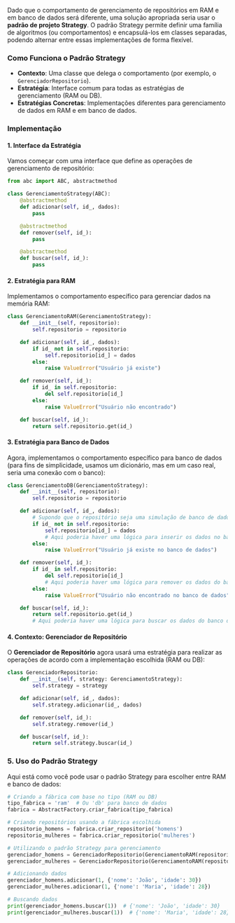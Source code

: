 Dado que o comportamento de gerenciamento de repositórios em RAM e em banco de dados será diferente, uma solução apropriada seria usar o **padrão de projeto Strategy**. O padrão Strategy permite definir uma família de algoritmos (ou comportamentos) e encapsulá-los em classes separadas, podendo alternar entre essas implementações de forma flexível.

### Como Funciona o Padrão Strategy

- **Contexto**: Uma classe que delega o comportamento (por exemplo, o `GerenciadorRepositorio`).
- **Estratégia**: Interface comum para todas as estratégias de gerenciamento (RAM ou DB).
- **Estratégias Concretas**: Implementações diferentes para gerenciamento de dados em RAM e em banco de dados.

### Implementação

#### 1. **Interface da Estratégia**

Vamos começar com uma interface que define as operações de gerenciamento de repositório:

```Python
from abc import ABC, abstractmethod

class GerenciamentoStrategy(ABC):
    @abstractmethod
    def adicionar(self, id_, dados):
        pass

    @abstractmethod
    def remover(self, id_):
        pass

    @abstractmethod
    def buscar(self, id_):
        pass
```

#### 2. **Estratégia para RAM**

Implementamos o comportamento específico para gerenciar dados na memória RAM:

```Python
class GerenciamentoRAM(GerenciamentoStrategy):
    def __init__(self, repositorio):
        self.repositorio = repositorio

    def adicionar(self, id_, dados):
        if id_ not in self.repositorio:
            self.repositorio[id_] = dados
        else:
            raise ValueError("Usuário já existe")

    def remover(self, id_):
        if id_ in self.repositorio:
            del self.repositorio[id_]
        else:
            raise ValueError("Usuário não encontrado")

    def buscar(self, id_):
        return self.repositorio.get(id_)
```

#### 3. **Estratégia para Banco de Dados**

Agora, implementamos o comportamento específico para banco de dados (para fins de simplicidade, usamos um dicionário, mas em um caso real, seria uma conexão com o banco):

```Python
class GerenciamentoDB(GerenciamentoStrategy):
    def __init__(self, repositorio):
        self.repositorio = repositorio

    def adicionar(self, id_, dados):
        # Supondo que o repositório seja uma simulação de banco de dados
        if id_ not in self.repositorio:
            self.repositorio[id_] = dados
            # Aqui poderia haver uma lógica para inserir os dados no banco de dados
        else:
            raise ValueError("Usuário já existe no banco de dados")

    def remover(self, id_):
        if id_ in self.repositorio:
            del self.repositorio[id_]
            # Aqui poderia haver uma lógica para remover os dados do banco de dados
        else:
            raise ValueError("Usuário não encontrado no banco de dados")

    def buscar(self, id_):
        return self.repositorio.get(id_)
        # Aqui poderia haver uma lógica para buscar os dados do banco de dados
```

#### 4. **Contexto: Gerenciador de Repositório**

O **Gerenciador de Repositório** agora usará uma estratégia para realizar as operações de acordo com a implementação escolhida (RAM ou DB):

```Python
class GerenciadorRepositorio:
    def __init__(self, strategy: GerenciamentoStrategy):
        self.strategy = strategy

    def adicionar(self, id_, dados):
        self.strategy.adicionar(id_, dados)

    def remover(self, id_):
        self.strategy.remover(id_)

    def buscar(self, id_):
        return self.strategy.buscar(id_)
```

### 5. **Uso do Padrão Strategy**

Aqui está como você pode usar o padrão Strategy para escolher entre RAM e banco de dados:

```Python
# Criando a fábrica com base no tipo (RAM ou DB)
tipo_fabrica = 'ram'  # Ou 'db' para banco de dados
fabrica = AbstractFactory.criar_fabrica(tipo_fabrica)

# Criando repositórios usando a fábrica escolhida
repositorio_homens = fabrica.criar_repositorio('homens')
repositorio_mulheres = fabrica.criar_repositorio('mulheres')

# Utilizando o padrão Strategy para gerenciamento
gerenciador_homens = GerenciadorRepositorio(GerenciamentoRAM(repositorio_homens))
gerenciador_mulheres = GerenciadorRepositorio(GerenciamentoRAM(repositorio_mulheres))

# Adicionando dados
gerenciador_homens.adicionar(1, {'nome': 'João', 'idade': 30})
gerenciador_mulheres.adicionar(1, {'nome': 'Maria', 'idade': 28})

# Buscando dados
print(gerenciador_homens.buscar(1))  # {'nome': 'João', 'idade': 30}
print(gerenciador_mulheres.buscar(1))  # {'nome': 'Maria', 'idade': 28}
```

